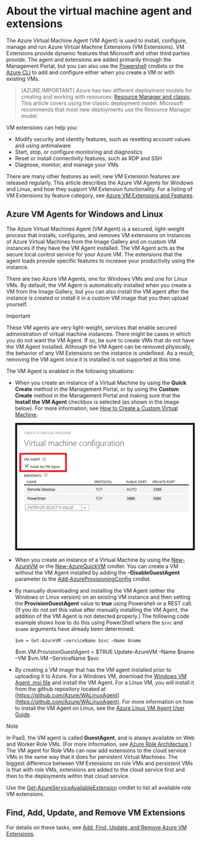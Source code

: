 <properties
 pageTitle="Azure VM agent and extensions | Microsoft Azure"
 description="Gives an overview of the agent and extensions, and how to install the agent, using the classic deployment model."
 services="virtual-machines"
 documentationCenter=""
 authors="squillace"
 manager="timlt"
 editor=""
 tags="azure-service-management"/>

<tags
 ms.service="virtual-machines"
 ms.devlang="na"
 ms.topic="article"
 ms.tgt_pltfrm="vm-multiple"
 ms.workload="infrastructure-services"
 ms.date="01/04/2016"
 ms.author="rasquill"/>

# About the virtual machine agent and extensions
The Azure Virtual Machine Agent (VM Agent) is used to install, configure, manage and run Azure Virtual Machine Extensions (VM Extensions). VM Extensions provide dynamic features that Microsoft and other third parties provide. The agent and extensions are added primarily through the Management Portal, but you can also use the [Powershell](../powershell-install-configure.md) cmdlets or the [Azure CLI](../xplat-cli-install.md) to add and configure either when you create a VM or with existing VMs.

> [AZURE.IMPORTANT] Azure has two different deployment models for creating and working with resources:  [Resource Manager and classic](../resource-manager-deployment-model.md).  This article covers using the classic deployment model. Microsoft recommends that most new deployments use the Resource Manager model.

VM extensions can help you:

* Modify security and identity features, such as resetting account values and using antimalware
* Start, stop, or configure monitoring and diagnostics
* Reset or install connectivity features, such as RDP and SSH
* Diagnose, monitor, and manage your VMs

There are many other features as well; new VM Extension features are released regularly. This article describes the Azure VM Agents for Windows and Linux, and how they support VM Extension functionality. For a listing of VM Extensions by feature category, see [Azure VM Extensions and Features](virtual-machines-extensions-features.md).

## Azure VM Agents for Windows and Linux
The Azure Virtual Machines Agent (VM Agent) is a secured, light-weight process that installs, configures, and removes VM extensions on instances of Azure Virtual Machines from the Image Gallery and on custom VM instances if they have the VM Agent installed. The VM Agent acts as the secure local control service for your Azure VM. The extensions that the agent loads provide specific features to increase your productivity using the instance.

There are two Azure VM Agents, one for Windows VMs and one for Linux VMs. By default, the VM Agent is automatically installed when you create a VM from the Image Gallery, but you can also install the VM agent after the instance is created or install it in a custom VM image that you then upload yourself.

> [!IMPORTANT]
> These VM agents are very light-weight, services that enable secured administration of virtual machine instances. There might be cases in which you do not want the VM Agent. If so, be sure to create VMs that do not have the VM Agent installed. Although the VM Agent can be removed physically, the behavior of any VM Extensions on the instance is undefined. As a result, removing the VM agent once it is installed is not supported at this time.
> 
> 
The VM Agent is enabled in the following situations:

* When you create an instance of a Virtual Machine by using the **Quick Create** method in the Management Portal, or by using the **Custom Create** method in the Management Portal and making sure that the **Install the VM Agent** checkbox is selected (as shown in the image below). For more information, see [How to Create a Custom Virtual Machine](virtual-machines-create-custom.md).

  ![VM Agent Checkbox](media/virtual-machines-extensions-agent-about/IC719409.png)

* When you create an instance of a Virtual Machine by using the [New-AzureVM](https://msdn.microsoft.com/library/azure/dn495254.aspx) or the [New-AzureQuickVM](https://msdn.microsoft.com/library/azure/dn495183.aspx) cmdlet. You can create a VM without the VM Agent installed by adding the **–DisableGuestAgent** parameter to the [Add-AzureProvisioningConfig](https://msdn.microsoft.com/library/azure/dn495299.aspx) cmdlet.

* By manually downloading and installing the VM Agent (either the Windows or Linux version) on an existing VM instance and then setting the **ProvisionGuestAgent** value to **true** using Powershell or a REST call. (If you do not set this value after manually installing the VM Agent, the addition of the VM Agent is not detected properly.) The following code example shows how to do this using PowerShell where the `$svc` and `$name` arguments have already been determined.

      $vm = Get-AzureVM –serviceName $svc –Name $name
    $vm.VM.ProvisionGuestAgent = $TRUE
    Update-AzureVM –Name $name –VM $vm.VM –ServiceName $svc
* By creating a VM image that has the VM agent installed prior to uploading it to Azure. For a Windows VM, download the [Windows VM Agent .msi file](http://go.microsoft.com/fwlink/?LinkID=394789clcid=0x409) and install the VM Agent. For a Linux VM, you will install it from the github repository located at [https://github.com/Azure/WALinuxAgent](https://github.com/Azure/WALinuxAgent). For more information on how to install the VM Agent on Linux, see the [Azure Linux VM Agent User Guide](virtual-machines-linux-agent-user-guide.md).


> [!NOTE]
> In PaaS, the VM agent is called **GuestAgent**, and is always available on Web and Worker Role VMs. (For more information, see [Azure Role Architecture](http://blogs.msdn.com/b/kwill/archive/2011/05/05/windows-azure-role-architecture.aspx).) The VM agent for Role VMs can now add extensions to the cloud service VMs in the same way that it does for persistent Virtual Machines. The biggest difference between VM Extensions on role VMs and persistent VMs is that with role VMs, extensions are added to the cloud service first and then to the deployments within that cloud service.
> 
> Use the
> [Get-AzureServiceAvailableExtension](https://msdn.microsoft.com/library/azure/dn722498.aspx)
> cmdlet to list all available role VM extensions.
> 
> 
## Find, Add, Update, and Remove VM Extensions
For details on these tasks, see [Add, Find, Update, and Remove Azure VM Extensions](virtual-machines-extensions-install.md).

